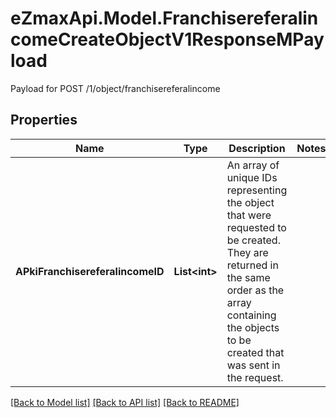 # eZmaxApi.Model.FranchisereferalincomeCreateObjectV1ResponseMPayload
Payload for POST /1/object/franchisereferalincome

## Properties

Name | Type | Description | Notes
------------ | ------------- | ------------- | -------------
**APkiFranchisereferalincomeID** | **List&lt;int&gt;** | An array of unique IDs representing the object that were requested to be created.  They are returned in the same order as the array containing the objects to be created that was sent in the request. | 

[[Back to Model list]](../README.md#documentation-for-models) [[Back to API list]](../README.md#documentation-for-api-endpoints) [[Back to README]](../README.md)

